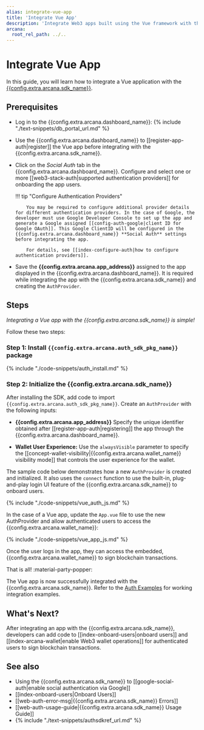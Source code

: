 ```yaml
---
alias: integrate-vue-app
title: 'Integrate Vue App'
description: 'Integrate Web3 apps built using the Vue framework with the Arcana Auth SDK using the instructions listed here.'
arcana:
  root_rel_path: ../..
---
```


# Integrate Vue App

In this guide, you will learn how to integrate a Vue application with the [{{config.extra.arcana.sdk_name}}]({{page.meta.arcana.root_rel_path}}/concepts/authsdk.md).

<!--
[Try Auth Example :material-rocket-launch:](https://9mt0h4.csb.app/){ .md-button .md-button--primary}
-->

## Prerequisites

* Log in to the {{config.extra.arcana.dashboard_name}}: {% include "./text-snippets/db_portal_url.md" %}

* Use the {{config.extra.arcana.dashboard_name}} to [[register-app-auth|register]] the Vue app before integrating with the {{config.extra.arcana.sdk_name}}. 

* Click on the *Social Auth* tab in the {{config.extra.arcana.dashboard_name}}. Configure and select one or more [[web3-stack-auth|supported authentication providers]] for onboarding the app users.

    !!! tip "Configure Authentication Providers"

          You may be required to configure additional provider details for different authentication providers. In the case of Google, the developer must use Google Developer Console to set up the app and generate a Google assigned [[config-auth-google|client ID for Google OAuth]]. This Google ClientID will be configured in the {{config.extra.arcana.dashboard_name}} **Social Auth** settings before integrating the app.

          For details, see [[index-configure-auth|how to configure authentication providers]].

* Save the **{{config.extra.arcana.app_address}}** assigned to the app displayed in the {{config.extra.arcana.dashboard_name}}. It is required while integrating the app with the {{config.extra.arcana.sdk_name}} and creating the `AuthProvider`. 

## Steps

*Integrating a Vue app with the {{config.extra.arcana.sdk_name}} is simple!*

Follow these two steps:

### Step 1: Install `{{config.extra.arcana.auth_sdk_pkg_name}}` package

{% include "./code-snippets/auth_install.md" %}

### Step 2: Initialize the {{config.extra.arcana.sdk_name}}

After installing the SDK, add code to import `{{config.extra.arcana.auth_sdk_pkg_name}}`. Create an `AuthProvider` with the following inputs:

* **{{config.extra.arcana.app_address}}** Specify the unique identifier obtained after [[register-app-auth|registering]] the app through the {{config.extra.arcana.dashboard_name}}.

* **Wallet User Experience:** Use the `alwaysVisible` parameter to specify the [[concept-wallet-visibility|{{config.extra.arcana.wallet_name}} visibility mode]] that controls the user experience for the wallet.

The sample code below demonstrates how a new `AuthProvider` is created and initialized. It also uses the `connect` function to use the built-in, plug-and-play login UI feature of the {{config.extra.arcana.sdk_name}} to onboard users.

{% include "./code-snippets/vue_auth_js.md" %}

In the case of a Vue app, update the `App.vue` file to use the new AuthProvider and allow authenticated users to access the {{config.extra.arcana.wallet_name}}:

{% include "./code-snippets/vue_app_js.md" %}

Once the user logs in the app, they can access the embedded, {{config.extra.arcana.wallet_name}} to sign blockchain transactions.

That is all! :material-party-popper:

The Vue app is now successfully integrated with the {{config.extra.arcana.sdk_name}}. Refer to the [Auth Examples](https://github.com/arcana-network/auth-examples) for working integration examples.

## What's Next?

After integrating an app with the {{config.extra.arcana.sdk_name}}, developers can add code to [[index-onboard-users|onboard users]] and [[index-arcana-wallet|enable Web3 wallet operations]] for authenticated users to sign blockchain transactions.

## See also

* Using the {{config.extra.arcana.sdk_name}} to [[google-social-auth|enable social authentication via Google]]
* [[index-onboard-users|Onboard Users]]
* [[web-auth-error-msg|{{config.extra.arcana.sdk_name}} Errors]]
* [[web-auth-usage-guide|{{config.extra.arcana.sdk_name}} Usage Guide]]
* {% include "./text-snippets/authsdkref_url.md" %}
